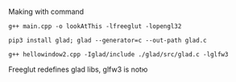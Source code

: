 Making with command

`g++ main.cpp -o lookAtThis -lfreeglut -lopengl32`

`pip3 install glad; glad --generator=c --out-path glad.c`

`g++ hellowindow2.cpp -Iglad/include ./glad/src/glad.c -lglfw3`

Freeglut redefines glad libs, glfw3 is notю